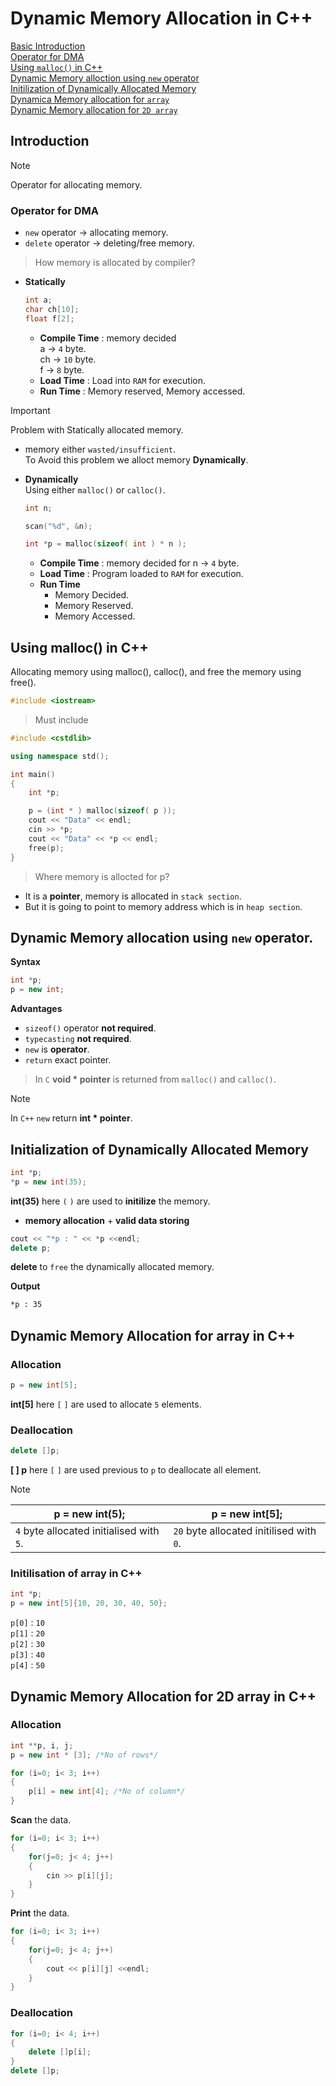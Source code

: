 # Dynamic Memory Allocation in C++

[Basic Introduction](#introduction)  
[Operator for DMA](#operator-for-dma)   
[Using `malloc()` in C++](#using-malloc-in-c)   
[Dynamic Memory alloction using `new` operator](#dynamic-memory-allocation-using-new-operator)   
[Initilization of Dynamically Allocated Memory](#initialization-of-dynamically-allocated-memory)   
[Dynamica Memory allocation for `array`](#dynamic-memory-allocation-for-array-in-c)   
[Dynamic Memory allocation for `2D array`](#dynamic-memory-allocation-for-2d-array-in-c)

## Introduction
>[!Note]   
> Operator for allocating memory.   
### Operator for DMA 
- `new` operator → allocating memory.  
- `delete` operator → deleting/free memory.

>How memory is allocated by compiler?

- **Statically**  

    ```c++
    int a;
    char ch[10];
    float f[2];
    ```
    - **Compile Time** : memory decided  
        a  → `4`  byte.  
        ch → `10` byte.  
        f  → `8`  byte.  
    - **Load Time** : Load into `RAM` for execution.
    - **Run Time** : Memory reserved, Memory accessed.

>[!Important]  
> Problem with Statically allocated memory.  
- memory either `wasted/insufficient`.  
To Avoid this problem we alloct memory **Dynamically**.
- **Dynamically**  
    Using either `malloc()` or `calloc()`.

    ```c++
    int n;

    scan("%d", &n);

    int *p = malloc(sizeof( int ) * n );
    ```
    - **Compile Time** : memory decided for n → `4` byte.
    - **Load Time** : Program loaded to `RAM` for execution.
    - **Run Time**   
        - Memory Decided.
        - Memory Reserved.
        - Memory Accessed.

## Using malloc() in C++  
Allocating memory using malloc(), calloc(), and free the memory using free().

```c++
#include <iostream>
```
> Must include 
```c++
#include <cstdlib>
```
```c++
using namespace std();
```
```c++ 
int main()
{
    int *p;

    p = (int * ) malloc(sizeof( p ));
    cout << "Data" << endl;
    cin >> *p;
    cout << "Data" << *p << endl;
    free(p);
}
```
> Where memory is allocted for p?   
- It is a **pointer**, memory is allocated in `stack section`.   
- But it is going to point to memory address which is in `heap section`.

## Dynamic Memory allocation using `new` operator.

**Syntax**
```c++
int *p;
p = new int;
```
**Advantages**  
- `sizeof()` operator **not required**.
- `typecasting` **not required**.
- `new` is **operator**.
- `return` exact pointer.
> In `C` **void *  pointer** is returned from `malloc()` and `calloc()`.

>[!Note]  
> In `C++` `new` return **int * pointer**. 

## Initialization of Dynamically Allocated Memory

```c++
int *p;
*p = new int(35);
```
**int(35)** here `(` `)` are used to **initilize** the memory.  
- **memory allocation** + **valid data storing**
```c++
cout << "*p : " << *p <<endl;
delete p;
```
**delete** to `free` the dynamically allocated memory.  

**Output**
```sh
*p : 35
```

## Dynamic Memory Allocation for array in C++

### Allocation
```c++
p = new int[5];
```
**int[5]** here `[` `]` are used to allocate `5` elements.

### Deallocation
```c++
delete []p;
```
**[ ] p** here `[` `]` are used previous to `p` to deallocate all element. 

>[!Note]
>| p = new int(5);|p = new int[5];|
>|---|---|
>|`4` byte allocated initialised with `5`.|`20` byte allocated initilised with `0`.|

### Initilisation of array in C++
```c++
int *p;
p = new int[5]{10, 20, 30, 40, 50};
```
`p[0]` : `10`  
`p[1]` : `20`  
`p[2]` : `30`  
`p[3]` : `40`  
`p[4]` : `50`  

## Dynamic Memory Allocation for 2D array in C++

### Allocation
```c++
int **p, i, j;
p = new int * [3]; /*No of rows*/

for (i=0; i< 3; i++)
{
    p[i] = new int[4]; /*No of column*/
}
```
**Scan** the data.
```c++
for (i=0; i< 3; i++)
{
    for(j=0; j< 4; j++)
    {
        cin >> p[i][j];
    }
}
```
**Print** the data.
```c++
for (i=0; i< 3; i++)
{
    for(j=0; j< 4; j++)
    {
        cout << p[i][j] <<endl;
    }
}
```

### Deallocation
```c++
for (i=0; i< 4; i++)
{
    delete []p[i];
}
delete []p; 
```
